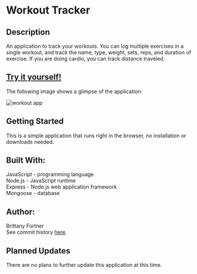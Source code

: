 # Workout Tracker

## Description

An application to track your workouts. You can log multiple exercises in a single workout, and track the name, type, weight, sets, reps, and duration of exercise. If you are doing cardio, you can track distance traveled.

## [Try it yourself!]()

The following image shows a glimpse of the application:

![workout app]()

## Getting Started

This is a simple application that runs right in the browser, no installation or downloads needed.

## Built With:

JavaScript - programming language <br>
Node.js - JavaScript runtime <br>
Express - Node.js web application framework <br>
Mongoose - database

## Author:

Brittany Fortner <br>
See commit history [here](https://github.com/bfeliz/workout-tracker/graphs/contributors).

## Planned Updates

There are no plans to further update this application at this time.
